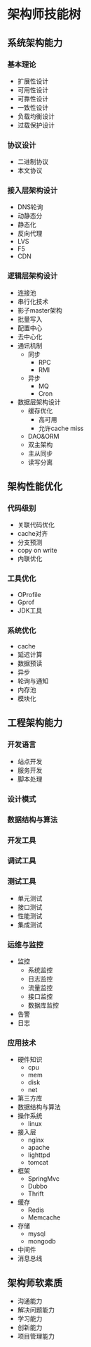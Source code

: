 # 架构师技能树
	
## 系统架构能力
		
### 基本理论
- 扩展性设计
- 可用性设计
- 可靠性设计
- 一致性设计
- 负载均衡设计
- 过载保护设计
	
### 协议设计
- 二进制协议
- 本文协议
	
### 接入层架构设计
- DNS轮询
- 动静态分
- 静态化
- 反向代理
- LVS
- F5
- CDN	
	
### 逻辑层架构设计
- 连接池
- 串行化技术
- 影子master架构
- 批量写入
- 配置中心
- 去中心化
- 通讯机制
	* 同步
		+ RPC
		+ RMI
	* 异步
		+ MQ
		+ Cron
- 数据层架构设计
	* 缓存优化
		+ 高可用
		+ 允许cache miss
	* DAO&ORM
	* 双主架构
	* 主从同步
	* 读写分离

## 架构性能优化

### 代码级别
- 关联代码优化
- cache对齐
- 分支预测
- copy on write
- 内联优化

### 工具优化
- OProfile
- Gprof
- JDK工具

### 系统优化
- cache
- 延迟计算
- 数据预读
- 异步
- 轮询与通知
- 内存池
- 模块化

## 工程架构能力

### 开发语言
- 站点开发
- 服务开发
- 脚本处理

### 设计模式
### 数据结构与算法
### 开发工具
### 调试工具

### 测试工具
- 单元测试
- 接口测试
- 性能测试
- 集成测试

### 运维与监控
- 监控
	* 系统监控
	* 日志监控
	* 流量监控
	* 接口监控
	* 数据库监控
- 告警
- 日志

### 应用技术
- 硬件知识
	* cpu
	* mem
	* disk
	* net
- 第三方库
- 数据结构与算法
- 操作系统
	* linux
- 接入层
	* nginx
	* apache
	* lighttpd
	* tomcat
- 框架
	* SpringMvc
	* Dubbo
	* Thrift
- 缓存
	* Redis
	* Memcache
- 存储
	* mysql
	* mongodb
- 中间件
- 消息总线

## 架构师软素质
- 沟通能力
- 解决问题能力
- 学习能力
- 创新能力
- 项目管理能力
